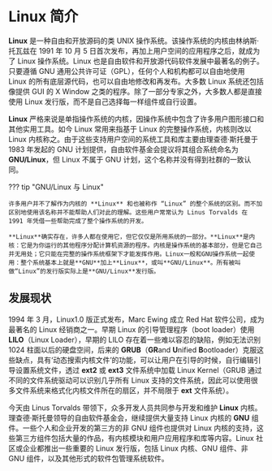 # Linux 简介

**Linux** 是一种自由和开放源码的类 UNIX 操作系统。该操作系统的内核由林纳斯·托瓦兹在 1991 年 10 月 5 日首次发布，再加上用户空间的应用程序之后，就成为了 Linux 操作系统。Linux 也是自由软件和开放源代码软件发展中最著名的例子。只要遵循 GNU 通用公共许可证（GPL），任何个人和机构都可以自由地使用 Linux 的所有底层源代码，也可以自由地修改和再发布。大多数 Linux 系统还包括像提供 GUI 的 X Window 之类的程序。除了一部分专家之外，大多数人都是直接使用 Linux 发行版，而不是自己选择每一样组件或自行设置。

**Linux** 严格来说是单指操作系统的内核，因操作系统中包含了许多用户图形接口和其他实用工具。如今 Linux 常用来指基于 Linux 的完整操作系统，内核则改以 Linux 内核称之。由于这些支持用户空间的系统工具和库主要由理查德·斯托曼于 1983 年发起的 GNU 计划提供，自由软件基金会提议将其组合系统命名为 **GNU/Linux**，但 Linux 不属于 GNU 计划，这个名称并没有得到社群的一致认同。

??? tip "GNU/Linux 与 Linux"

    许多用户并不了解作为内核的 **Linux** 和也被称作 “Linux” 的整个系统的区别。而不加区别地使用该名称并不能帮助人们对此的理解。这些用户常常认为 Linus Torvalds 在 1991 年凭借一些帮助完成了整个操作系统的开发。

    **Linux**确实存在，许多人都在使用它，但它仅仅是所用系统的一部分。**Linux**是内核：它是为你运行的其他程序分配计算机资源的程序。内核是操作系统的基本部分，但是它自己并无用处；它只能在完整的操作系统框架下才能发挥作用。Linux一般和GNU操作系统一起使用：整个系统基本上就是**GNU**加上**Linux**，或叫**GNU/Linux**。所有被叫做“Linux”的发行版实际上是**GNU/Linux**发行版。

## 发展现状

1994 年 3 月，Linux1.0 版正式发布，Marc Ewing 成立 Red Hat 软件公司，成为最著名的 Linux 经销商之一。早期 Linux 的引导管理程序（boot loader）使用 **LILO**（Linux Loader），早期的 LILO 存在着一些难以容忍的缺陷，例如无法识别 1024 柱面以后的硬盘空间，后来的 **GRUB**（**GR**and **U**nified **B**ootloader）克服这些缺点，具有‘动态搜索内核文件’的功能，可以让用户在引导的时候，自行编辑引导设置系统文件，透过 **ext2** 或 **ext3** 文件系统中加载 Linux Kernel（GRUB 通过不同的文件系统驱动可以识别几乎所有 Linux 支持的文件系统，因此可以使用很多文件系统来格式化内核文件所在的扇区，并不局限于 **ext** 文件系统）。

今天由 Linus Torvalds 带领下，众多开发人员共同参与开发和维护 **Linux** 内核。理查德·斯托曼领导的自由软件基金会，继续提供大量支持 Linux 内核的 **GNU** 组件。一些个人和企业开发的第三方的非 GNU 组件也提供对 Linux 内核的支持，这些第三方组件包括大量的作品，有内核模块和用户应用程序和库等内容。Linux 社区或企业都推出一些重要的 Linux 发行版，包括 Linux 内核、GNU 组件、非 GNU 组件，以及其他形式的软件包管理系统软件。
